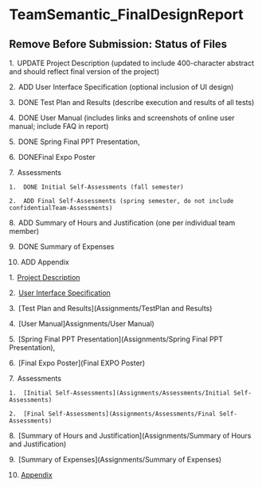 # TeamSemantic_FinalDesignReport

## Remove Before Submission: Status of Files

1.  UPDATE Project Description (updated to include 400-character abstract and should reflect final version of the project)

2.  ADD User Interface Specification (optional inclusion of UI design)

3.  DONE Test Plan and Results (describe execution and results of all tests)

4.  DONE User Manual (includes links and screenshots of online user manual; include FAQ in report)

5.  DONE Spring Final PPT Presentation, 

6.  DONEFinal Expo Poster

7.  Assessments

    1.  DONE Initial Self-Assessments (fall semester)

    2.  ADD Final Self-Assessments (spring semester, do not include confidentialTeam-Assessments)

8.  ADD Summary of Hours and Justification (one per individual team member)

9.  DONE Summary of Expenses

10. ADD Appendix



1.  [Project Description](Assignments/ProjectDescription)

2.  [User Interface Specification](Assignments/UserInterfaceSpecification)

3.  [Test Plan and Results](Assignments/TestPlan and Results)

4.  [User Manual]Assignments/User Manual)

5.  [Spring Final PPT Presentation](Assignments/Spring Final PPT Presentation),

6.  [Final Expo Poster](Final EXPO Poster)

7.  Assessments

    1.  [Initial Self-Assessments](Assignments/Assessments/Initial Self-Assessments)

    2.  [Final Self-Assessments](Assignments/Assessments/Final Self-Assessments)

8.  [Summary of Hours and Justification](Assignments/Summary of Hours and Justification)

9.  [Summary of Expenses](Assignments/Summary of Expenses)

10. [Appendix](Assignments/Appendix)
